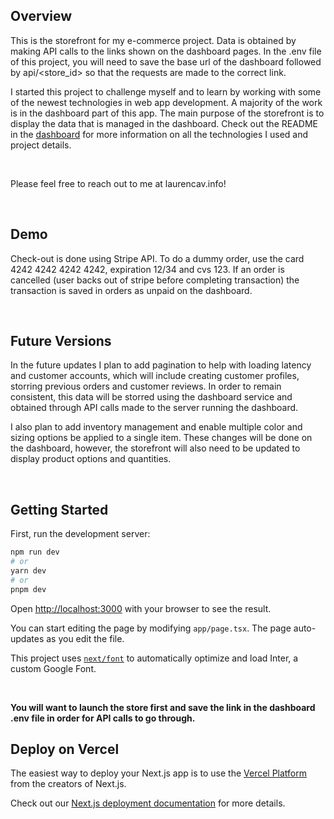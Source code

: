 
## Overview

This is the storefront for my e-commerce project. Data is obtained by making API calls to the links shown on the dashboard pages. In the .env file of this project, you will need to save the base url of the dashboard followed by api/<store_id> so that the requests are made to the correct link.

I started this project to challenge myself and to learn by working with some of the newest technologies in web app development. A majority of the work is in the dashboard part of this app. The main purpose of the storefront is to display the data that is managed in the dashboard. Check out the README in the [dashboard](https://github.com/laurenc206/ecommerce_dashboard) for more information on all the technologies I used and project details.

<br/> 

Please feel free to reach out to me at laurencav.info!

<br/>

## Demo

Check-out is done using Stripe API. To do a dummy order, use the card 4242 4242 4242 4242, expiration 12/34 and cvs 123. If an order is cancelled (user backs out of stripe before completing transaction) the transaction is saved in orders as unpaid on the dashboard.

<br/>

## Future Versions
In the future updates I plan to add pagination to help with loading latency and customer accounts, which will include creating customer profiles, storring previous orders and customer reviews. In order to remain consistent, this data will be storred using the dashboard service and obtained through API calls made to the server running the dashboard.

I also plan to add inventory management and enable multiple color and sizing options be applied to a single item. These changes will be done on the dashboard, however, the storefront will also need to be updated to display product options and quantities. 

<br/>

## Getting Started

First, run the development server:

```bash
npm run dev
# or
yarn dev
# or
pnpm dev
```

Open [http://localhost:3000](http://localhost:3000) with your browser to see the result.

You can start editing the page by modifying `app/page.tsx`. The page auto-updates as you edit the file.

This project uses [`next/font`](https://nextjs.org/docs/basic-features/font-optimization) to automatically optimize and load Inter, a custom Google Font.

<br/> 

<b>You will want to launch the store first and save the link in the dashboard .env file in order for API calls to go through. </b>

## Deploy on Vercel

The easiest way to deploy your Next.js app is to use the [Vercel Platform](https://vercel.com/new?utm_medium=default-template&filter=next.js&utm_source=create-next-app&utm_campaign=create-next-app-readme) from the creators of Next.js.

Check out our [Next.js deployment documentation](https://nextjs.org/docs/deployment) for more details.
